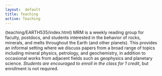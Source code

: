 ```yaml
---
layout:  default
title: Teaching
active: Teaching
---
```


<div class="box" markdown="1">

(teaching/EARTH535/index.html)
MRM is a weekly reading group for faculty, postdocs, and students interested in the behavior of rocks, minerals, and melts throughout the Earth (and other planets).
This provides an informal setting where we discuss papers from a broad range of topics including mineral physics, petrology, and geochemistry, in addition to occasional works from adjacent fields such as geophysics and planetary science.
*Students are encouraged to enroll in the class for 1 credit*, but enrollment is not required.
</div>
